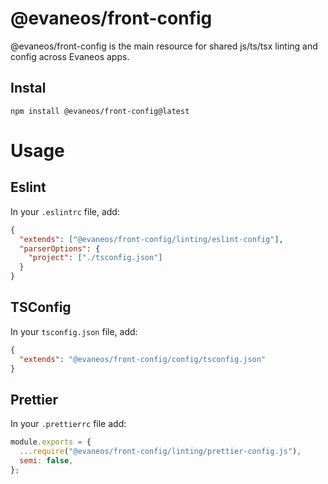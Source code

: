 # @evaneos/front-config

@evaneos/front-config is the main resource for shared js/ts/tsx linting and config across Evaneos apps.

## Instal

```shell
npm install @evaneos/front-config@latest
```

# Usage

## Eslint

In your `.eslintrc` file, add:

```json
{
  "extends": ["@evaneos/front-config/linting/eslint-config"],
  "parserOptions": {
    "project": ["./tsconfig.json"]
  }
}
```

## TSConfig

In your `tsconfig.json` file, add:

```json
{
  "extends": "@evaneos/front-config/config/tsconfig.json"
}
```

## Prettier

In your `.prettierrc` file add:

```js
module.exports = {
  ...require("@evaneos/front-config/linting/prettier-config.js"),
  semi: false,
};
```
